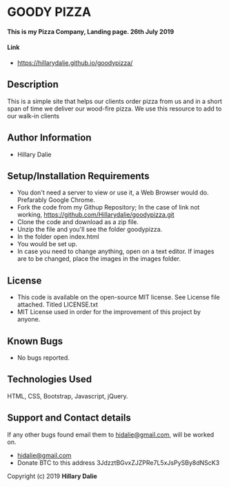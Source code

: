 # GOODY PIZZA

#### This is my Pizza Company, Landing page. 26th July 2019

#### Link
* https://hillarydalie.github.io/goodypizza/

## Description
This is a simple site that helps our clients order pizza from us and in a short span of time we deliver our wood-fire pizza. We use this resource to add to our walk-in clients

## Author Information
* Hillary Dalie

## Setup/Installation Requirements
* You don't need a server to view or use it, a Web Browser would do. Prefarably Google Chrome. 
* Fork the code from my Githup Repository; In the case of link not working, https://github.com/Hillarydalie/goodypizza.git 
* Clone the code and download as a zip file.
* Unzip the file and you'll see the folder goodypizza.
* In the folder open index.html 
* You would be set up.
* In case you need to change anything, open on a text editor. If images are to be changed, place the images in the images folder.

## License
* This code is available on the open-source MIT license. See License file attached. Titled LICENSE.txt
* MIT License used in order for the improvement of this project by anyone.

## Known Bugs
* No bugs reported.

## Technologies Used
HTML, CSS, Bootstrap, Javascript, jQuery.

## Support and Contact details
If any other bugs found email them to hidalie@gmail.com, will be worked on. 
* hidalie@gmail.com
* Donate BTC to this address 3JdzztBGvxZJZPRe7L5xJsPySBy8dNScK3 

Copyright (c) 2019 **Hillary Dalie**
